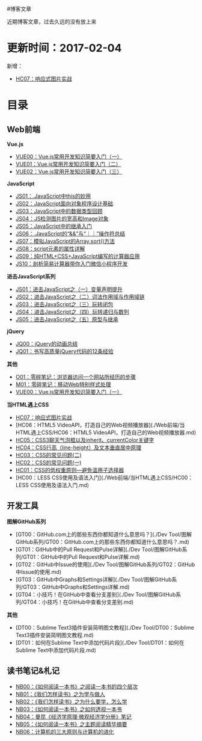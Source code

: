 #博客文章

近期博客文章，过去久远的没有放上来

# 更新时间：2017-02-04

新增：
+ [HC07：响应式图片实战](https://github.com/dunizb/blog-article/issues/5)

# 目录

## Web前端
**Vue.js**
+ [VUE00：Vue.js常用开发知识简要入门（一）](https://github.com/dunizb/blog-article/issues/2)
+ [VUE01：Vue.js常用开发知识简要入门（二）](https://github.com/dunizb/blog-article/issues/3)
+ [VUE02：Vue.js常用开发知识简要入门（三）](https://github.com/dunizb/blog-article/issues/4)

**JavaScript**
+ [JS01：.JavaScript中this的妙用](./Web前端/JavaScript/JS01：.JavaScript中this的妙用.md)
+ [JS02：JavaScript面向对象程序设计基础](./Web前端/JavaScript/JS02：JavaScript面向对象程序设计基础.md)
+ [JS03：JavaScript中的数据类型回顾](./Web前端/JavaScript/JS03：JavaScript中的数据类型回顾.md)
+ [JS04：JS检测图片的宽高和Image对象](./Web前端/JavaScript/JS04：JS检测图片的宽高和Image对象.md)
+ [JS05：JavaScript中的继承入门](./Web前端/JavaScript/JS05：JavaScript中的继承入门.md)
+ [JS06：.JavaScript的“&&”与“｜｜”操作符总结](./Web前端/JavaScript/JS06：.JavaScript的“&&”与“｜｜”操作符总结.md)
+ [JS07：模拟JavaScript的Array.sort()方法](./Web前端/JavaScript/JS07：模拟JavaScript的Array.sort()方法.md)
+ [JS08：script元素的属性详解](./Web前端/JavaScript/JS08：script元素的属性详解.md)
+ [JS09：纯HTML+CSS+JavaScript编写的计算器应用](./Web前端/JavaScript/JS09：纯HTML+CSS+JavaScript编写的计算器应用.md)
+ [JS10：剖析简易计算器带你入门微信小程序开发](./Web前端/JavaScript/JS10：剖析简易计算器带你入门微信小程序开发.md)

**进击JavaScript系列**
+ [JS01：进击JavaScript之（一）变量声明提升](./Web前端/进击JavaScript系列/JS01：进击JavaScript之变量声明提升.md)
+ [JS02：进击JavaScript之（二）词法作用域与作用域链](./Web前端/进击JavaScript系列/JS02：进击JavaScript之词法作用域与作用域链.md)
+ [JS03：进击JavaScript之（三）玩转闭包](./Web前端/进击JavaScript系列/JS03：进击JavaScript之玩转闭包.md)
+ [JS04：进击JavaScript之（四）玩转递归与数列](./Web前端/进击JavaScript系列/JS04：进击JavaScript之玩转递归与数列.md)
+ [JS05：进击JavaScript之（五）原型与继承](./Web前端/进击JavaScript系列/JS05：进击JavaScript之（五）原型与继承.md)

**jQuery**
+ [JQ00：jQuery的动画总结](./Web前端/jQuery/JQ00：jQuery的动画总结.md)
+ [JQ01：书写高质量jQuery代码的12条经验](./Web前端/jQuery/JQ01：书写高质量jQuery代码的12条经验.md)

**其他**
+ [O01：零碎笔记：浏览器访问一个网站所经历的步骤](./Web前端/其它/零碎笔记：浏览器访问一个网站所经历的步骤.md)
+ [M01：零碎笔记：移动Web特别样式处理](./Web前端/其它/零碎笔记：移动Web特别样式处理.md)
+ [VUE00：Vue.js常用开发知识简要入门（一）](./Web前端/其它/Vue.js常用开发知识简要入门（一）.md)

**当HTML遇上CSS**
+ [HC07：响应式图片实战](https://github.com/dunizb/blog-article/issues/5)
+ [HC06：HTML5 VideoAPI，打造自己的Web视频播放器](./Web前端/当HTML遇上CSS/HC06：HTML5 VideoAPI，打造自己的Web视频播放器.md)
+ [HC05：CSS3聊天气泡框以及inherit、currentColor关键字](./Web前端/当HTML遇上CSS/HC05：CSS3聊天气泡框以及inherit、currentColor关键字.md)
+ [HC04：CSS行高（line-height）及文本垂直居中原理](./Web前端/当HTML遇上CSS/HC04：CSS行高（line-height）及文本垂直居中原理.md)
+ [HC03：CSS的常见问题(二)](./Web前端/当HTML遇上CSS/HC03：CSS的常见问题(二).md)
+ [HC02：CSS的常见问题(一)](./Web前端/当HTML遇上CSS/HC02：CSS的常见问题(一).md)
+ [HC01：CSS的低权重原则—避免滥用子选择器](./Web前端/当HTML遇上CSS/HC01：CSS的低权重原则—避免滥用子选择器.md)
+ [HC00：LESS CSS使用及语法入门](./Web前端/当HTML遇上CSS/HC00：LESS CSS使用及语法入门.md)

## 开发工具

**图解GitHub系列**
+ [GT00：GitHub.com上的那些东西你都知道什么意思吗？](./Dev Tool/图解GitHub系列/GT00：GitHub.com上的那些东西你都知道什么意思吗？.md)
+ [GT01：GitHub中的Pull Request和Pulse详解](./Dev Tool/图解GitHub系列/GT01：GitHub中的Pull Request和Pulse详解.md)
+ [GT02：GitHub中Issue的使用](./Dev Tool/图解GitHub系列/GT02：GitHub中Issue的使用.md)
+ [GT03：GitHub中Graphs和Settings详解](./Dev Tool/图解GitHub系列/GT03：GitHub中Graphs和Settings详解.md)
+ [GT04：小技巧！在GitHub中查看分支差别](./Dev Tool/图解GitHub系列/GT04：小技巧！在GitHub中查看分支差别.md)

**其他**
+ [DT00：Sublime Text3插件安装简明图文教程](./Dev Tool/DT00：Sublime Text3插件安装简明图文教程.md)
+ [DT01：如何在Sublime Text中添加代码片段](./Dev Tool/DT01：如何在Sublime Text中添加代码片段.md)

## 读书笔记&札记
+ [NB00：《如何阅读一本书》之阅读一本书的四个层次](./读书笔记&札记/NB00：《如何阅读一本书》之阅读一本书的四个层次.md)
+ [NB01：《我们怎样读书》之为学与做人](./读书笔记&札记/NB01：《我们怎样读书》之为学与做人.md)
+ [NB02：《我们怎样读书》之为什么要学，怎么学](./读书笔记&札记/NB02：《我们怎样读书》之为什么要学，怎么学.md)
+ [NB03：《如何阅读一本书》之如何透视一本书](./读书笔记&札记/NB03：《如何阅读一本书》之如何透视一本书.md)
+ [NB04：曼昆《经济学原理·微观经济学分册》笔记](./读书笔记&札记/NB04：曼昆《经济学原理·微观经济学分册》笔记.md)
+ [NB05：《如何阅读一本书》之主题阅读精华摘要](./读书笔记&札记/NB05：《如何阅读一本书》之主题阅读精华摘要.md)
+ [NB06：计算机的三大原则与计算机的进化](./读书笔记&札记/NB06：计算机的三大原则与计算机的进化.md)
